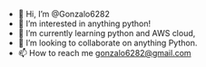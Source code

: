 - 👋 Hi, I’m @Gonzalo6282
- 👀 I’m interested in anything python!
- 🌱 I’m currently learning python and AWS cloud,
- 💞️ I’m looking to collaborate on anything Python.
- 📫 How to reach me gonzalo6282@gmail.com

<!---
Gonzalo6282/Gonzalo6282 is a ✨ special ✨ repository because its `README.md` (this file) appears on your GitHub profile.
You can click the Preview link to take a look at your changes.
--->
